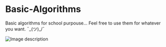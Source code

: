 # Basic-Algorithms
Basic algorithms for school purpouse...
Feel free to use them for whatever you want. ¯\_(ツ)_/¯

![Image description](https://www.google.com/url?sa=i&source=images&cd=&ved=2ahUKEwjJtPiqjbzmAhUCAhAIHcsbAI4QjRx6BAgBEAQ&url=https%3A%2F%2Fcommons.wikimedia.org%2Fwiki%2FFile%3ALetter_c.svg&psig=AOvVaw29MnVisV4NZoZMeocO6h3D&ust=1576652137764282)
